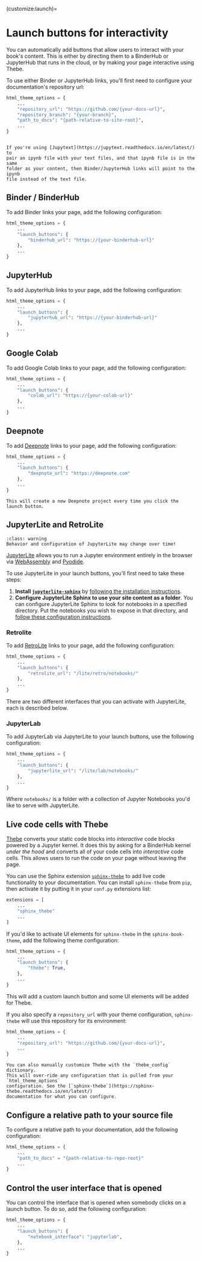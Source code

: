 (customize:launch)=
# Launch buttons for interactivity

You can automatically add buttons that allow users to interact with your
book's content. This is either by directing them to a BinderHub or JupyterHub
that runs in the cloud, or by making your page interactive using Thebe.

To use either Binder or JupyterHub links, you'll first need to configure your
documentation's repository url:

```python
html_theme_options = {
    ...
    "repository_url": "https://github.com/{your-docs-url}",
    "repository_branch": "{your-branch}",
    "path_to_docs": "{path-relative-to-site-root}",
    ...
}
```

```{margin} Paired ipynb files

If you're using [Jupytext](https://jupytext.readthedocs.io/en/latest/) to
pair an ipynb file with your text files, and that ipynb file is in the same
folder as your content, then Binder/JupyterHub links will point to the ipynb
file instead of the text file.
```

## Binder / BinderHub

To add Binder links your page, add the following configuration:

```python
html_theme_options = {
    ...
    "launch_buttons": {
        "binderhub_url": "https://{your-binderhub-url}"
    },
    ...
}
```

## JupyterHub

To add JupyterHub links to your page, add the following configuration:

```python
html_theme_options = {
    ...
    "launch_buttons": {
        "jupyterhub_url": "https://{your-binderhub-url}"
    },
    ...
}
```

## Google Colab

To add Google Colab links to your page, add the following configuration:

```python
html_theme_options = {
    ...
    "launch_buttons": {
        "colab_url": "https://{your-colab-url}"
    },
    ...
}
```
## Deepnote

To add [Deepnote](https://deepnote.com) links to your page, add the following configuration:

```python
html_theme_options = {
    ...
    "launch_buttons": {
        "deepnote_url": "https://deepnote.com"
    },
    ...
}
```

```{warning}
This will create a new Deepnote project every time you click the launch button.
```

## JupyterLite and RetroLite

```{admonition} Experimental!
:class: warning
Behavior and configuration of JupyterLite may change over time!
```

[JupyterLite](https://jupyterlite.readthedocs.io/) allows you to run a Jupyter environment entirely in the browser via [WebAssembly](https://webassembly.org/) and [Pyodide](https://pyodide.org/en/stable/).

To use JupyterLite in your launch buttons, you'll first need to take these steps:

1. **Install [`jupyterlite-sphinx`](https://jupyterlite-sphinx.readthedocs.io/)** by
    [following the installation instructions](https://jupyterlite-sphinx.readthedocs.io/en/latest/installation.html).
2. **Configure JupyterLite Sphinx to use your site content as a folder**.
   You can configure JupyterLite Sphinx to look for notebooks in a specified directory. 
   Put the notebooks you wish to expose in that directory, and [follow these configuration instructions](https://jupyterlite-sphinx.readthedocs.io/en/latest/configuration.html#jupyterlite-content).


### Retrolite

To add [RetroLite](https://jupyterlite-sphinx.readthedocs.io/en/latest/retrolite.html) links to your page, add the following configuration:

```python
html_theme_options = {
    ...
    "launch_buttons": {
        "retrolite_url": "/lite/retro/notebooks/"
    },
    ...
}
```

There are two different interfaces that you can activate with JupyterLite, each is described below.

### JupyterLab

To add JupyterLab via JupyterLite to your launch buttons, use the following configuration:

```python
html_theme_options = {
    ...
    "launch_buttons": {
        "jupyterlite_url": "/lite/lab/notebooks/"
    },
    ...
}
```

Where `notebooks/` is a folder with a collection of Jupyter Notebooks you'd like to serve with JupyterLite.


## Live code cells with Thebe

[Thebe](http://thebe.readthedocs.org/) converts your static code blocks into
*interactive* code blocks powered by a Jupyter kernel. It does this by asking for a BinderHub kernel
*under the hood* and converts all of your
code cells into *interactive* code cells. This allows users to run the code on
your page without leaving the page.

You can use the Sphinx extension
[`sphinx-thebe`](https://sphinx-thebe.readthedocs.io/en/latest/) to add
live code functionality to your documentation. You can install `sphinx-thebe` from `pip`,
then activate it by putting it in your `conf.py` extensions list:

```python
extensions = [
    ...
    "sphinx_thebe"
    ...
]
```

If you'd like to activate UI elements for `sphinx-thebe` in the `sphinx-book-theme`,
add the following theme configuration:

```python
html_theme_options = {
    ...
    "launch_buttons": {
        "thebe": True,
    },
    ...
}
```

This will add a custom launch button and some UI elements will be added for Thebe.

If you also specify a `repository_url` with your theme configuration, `sphinx-thebe`
will use this repository for its environment:

```python
html_theme_options = {
    ...
    "repository_url": "https://github.com/{your-docs-url}",
    ...
}
```

```{tip}
You can also manually customize Thebe with the `thebe_config` dictionary.
This will over-ride any configuration that is pulled from your `html_theme_options`
configuration. See the [`sphinx-thebe`](https://sphinx-thebe.readthedocs.io/en/latest/)
documentation for what you can configure.
```

## Configure a relative path to your source file

To configure a relative path to your documentation, add the following configuration:

```python
html_theme_options = {
    ...
    "path_to_docs" = "{path-relative-to-repo-root}"
    ...
}
```

## Control the user interface that is opened

You can control the interface that is opened when somebody clicks on a launch button.
To do so, add the following configuration:

```python
html_theme_options = {
    ...
    "launch_buttons": {
        "notebook_interface": "jupyterlab",
    },
    ...
}
```
